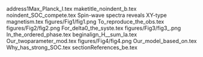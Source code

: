 address1Max_Planck_I.tex
maketitle_noindent_b.tex
noindent_SOC_compete.tex
Spin-wave spectra reveals XY-type magnetism.tex
figures/Fig1/fig1.png
To_reproduce_the_obs.tex
figures/Fig2/fig2.png
For_delta0_the_syste.tex
figures/Fig3/fig3_.png
In_the_ordered_phase.tex
beginalign_H__sum_la.tex
Our_twoparameter_mod.tex
figures/Fig4/fig4.png
Our_model_based_on.tex
Why_has_strong_SOC.tex
sectionReferences_be.tex